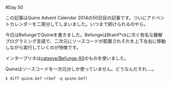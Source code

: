 #Day 50

この記事はQuine Advent Calendar 2014の50日目の記事です。ついにアドベントカレンダーを二周分してしまいました。いつまで続けられるのやら。

今日はBefungeでQuineを書きました。BefungeはBrainf\*ckに次ぐ有名な難解プログラミング言語で、二次元にソースコードが配置されそれを上下左右に移動しながら実行していくのが特徴です。

インタープリタは[catseye/Befunge-93](https://github.com/catseye/Befunge-93)のものを使いました。

Quineはソースコードを一次元分しか使っていません。どうなんだそれ‥‥。

```console
$ diff quine.bef <(bef -q quine.bef)
```
